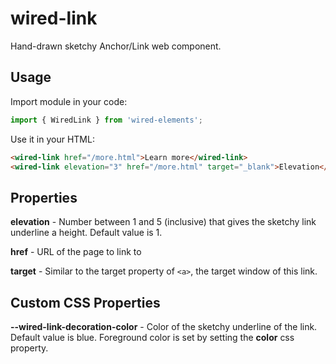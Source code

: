 # wired-link
Hand-drawn sketchy Anchor/Link web component.

## Usage

Import module in your code:

```javascript
import { WiredLink } from 'wired-elements';
```

Use it in your HTML:
```html
<wired-link href="/more.html">Learn more</wired-link>
<wired-link elevation="3" href="/more.html" target="_blank">Elevation</wired-link>
```

## Properties

**elevation** - Number between  1 and 5 (inclusive) that gives the sketchy link underline a height. Default value is 1.

**href** - URL of the page to link to

**target** - Similar to the target property of `<a>`, the target window of this link.

## Custom CSS Properties

**--wired-link-decoration-color** - Color of the sketchy underline of the link. Default value is blue. Foreground color is set by setting the **color** css property.